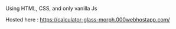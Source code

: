 Using HTML, CSS, and only vanilla Js

Hosted here : https://calculator-glass-morph.000webhostapp.com/
